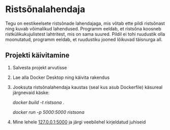 # Ristsõnalahendaja

Tegu on eestikeelsete ristsõnade lahendajaga, mis võtab ette pildi ristsõnast ning kuvab võimalikud lahendused. Programm eeldab, et ristsõna koosneb ristkülikukujulistest lahtritest, mis on sama suured. Pildil ei tohi ruudustik olla moonutatud, programm eeldab, et ruudustiku jooned lõikuvad täisnurga all.

## Projekti käivitamine

1) Salvesta projekt arvutisse

2) Lae alla Docker Desktop ning käivita rakendus

3) Jooksuta ristsõnalahendaja kaustas (seal kus asub Dockerfile) käsureal järgnevaid käske:
 
      *docker build -t ristsona .* 
    
      *docker run -p 5000:5000 ristsona* 

4) Mine lehele [127.0.0.1:5000](http://127.0.0.1:5000) ja järgi veebilehel kirjeldatud juhiseid

